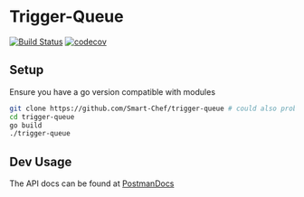 # Trigger-Queue
[![Build Status](https://travis-ci.org/Smart-Chef/trigger-queue.svg?branch=master)](https://travis-ci.org/Smart-Chef/trigger-queue)
[![codecov](https://codecov.io/gh/Smart-Chef/trigger-queue/branch/master/graph/badge.svg)](https://codecov.io/gh/Smart-Chef/trigger-queue)

## Setup

Ensure you have a go version compatible with modules

```bash
git clone https://github.com/Smart-Chef/trigger-queue # could also probably go get
cd trigger-queue
go build
./trigger-queue
```

## Dev Usage

The API docs can be found at [PostmanDocs](https://documenter.getpostman.com/view/1907478/RzZ6GzUp)
